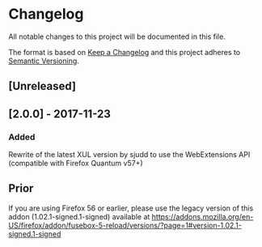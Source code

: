 # Changelog
All notable changes to this project will be documented in this file.

The format is based on [Keep a Changelog](http://keepachangelog.com/en/1.0.0/)
and this project adheres to [Semantic Versioning](http://semver.org/spec/v2.0.0.html).

## [Unreleased]

## [2.0.0] - 2017-11-23
### Added

Rewrite of the latest XUL version by sjudd to use the WebExtensions API (compatible with Firefox Quantum v57+)

## Prior
If you are using Firefox 56 or earlier, please use the legacy version of this addon (1.02.1-signed.1-signed)
available at https://addons.mozilla.org/en-US/firefox/addon/fusebox-5-reload/versions/?page=1#version-1.02.1-signed.1-signed
